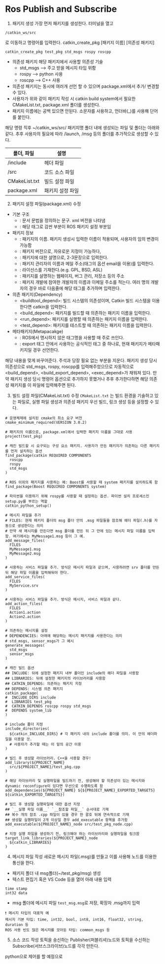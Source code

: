 # Ros Publish and Subscribe

1. 패키지 생성
가장 먼저 패키지를 생성한다.
터미널을 열고
```
/catkin_ws/src
``` 
로 이동하고 명령어를 입력한다. catkin_create_pkg [패키지 이름] [의존성 패키지]

```
catkin_create_pkg test_pkg std_msgs rospy roscpp
```

- 의존성 패키지 해당 패키지에서 사용할 의존성 기술
    - std_msgs --> 주고 받을 메시지 타입 위함
    - rospy --> python 사용
    - roscpp --> C++ 사용
- 의존성 패키지는 동시에 여러개 선언 할 수 있으며 package.xml에서 추가/ 변경할 수 있다.
- 사용자가 위와 같이 패키지 작성 시 catkin build system에서 필요한 CMakeList.txt, package.xml 폴더를 생성한다.
- 패키지 이름에는 공백 있으면 안된다. 소문자를 사용하고, 언더바(_)를 사용해 단어를 붙인다.

해당 명령 직후 ~/catkin_ws/src/ 패키지명 폴더 내에 생성되는 파일 및 폴더는 아래와 같다. 추후 사용자의 필요에 따라 /launch, /msg 등의 폴더를 추가적으로 생성할 수 있다.

|폴더, 파일|설명|
|-----------|---------|
|/include|헤더 파일|
|/src|코드 소스 파일|
|CMakeList.txt|빌드 설정 파일|
|package.xml|패키지 설정 파일|


2. 패키지 설정 파일(package.xml) 수정

- 기본 구조
    - <?xml>: 문서 문법을 정의하는 문구. xml 버전을 나타냄
    - <package>: 해당 태그로 감싼 부분이 ROS 패키지 설정 부분임
- 패키지 정보
    - <name>: 패키지의 이름. 패키지 생성시 입력한 이름이 적용되며, 사용자의 임의 변경이 가능함
    - <version>: 패키지 버전으로, 자유로운 지정이 가능하다,
    - <description>: 패키지에 대한 설명으로, 2-3문장으로 입력한다.
    - <maintainer>: 패키지 관리자의 이름과 메일 주소(태그의 옵션 email을 이용)를 입력한다.
    - <license>: 라이선스를 기재한다.(e.g. GPL, BSD, ASL)
    - <url>: 패키지를 설명하는 웹페이지, 버그 관리, 저장소 등의 주소
    - <author>: 패키지 개발에 참여한 개발자의 이름과 이메일 주소를 적는다. 여러 명의 개발자의 경우 바로 다음줄에 해당 태그를 추가하며 입력한다.
- 의존 패키지(Dependency)
    - <buildtool_depend>: 빌드 시스템의 의존성이며, Catkin 빌드 시스템을 이용한다면 catkin을 입력한다.
    - <build_depend>: 패키지를 빌드할 때 의존하는 패키지 이름을 입력한다.
    - <run_depend>: 패키지를 실행할 때 의존하는 패키지 이름을 입력한다.
    - <test_depend>: 패키지를 테스트할 때 의존하는 패키지 이름을 입력한다.
- 메타패키지(Metapacakge)
    - <export>: ROS에서 명시하지 않은 태그명을 사용할 때 주로 쓰인다.
    - <metapackage>: export 태그 안에서 사용하는 공식적인 태그 중 하나로, 현재 패키지가 메타패키지일 경우 선언한다.


해당 내용을 맞게 바꾸어준다. 주석과 당장 필요 없는 부분을 지운다. 패키지 생성 당시 의존성으로 std_msgs, rospy, roscpp를 입력해주었으므로 자동적으로 <build_depend>, <build_export_depend>, <exec_depend>가 채워져 있다. 만약 패키지 생성 당시 명령어 옵션으로 추가하지 못했거나 추후 추가한다하면 해당 의존성 패키지를 이 파일에 입력해주면 된다.


3. 빌드 설정 파일(CMakeList.txt) 수정
`CMakeList.txt` 는 빌드 환경을 기술하고 있는 파일로, 실행 파일 생성과 의존성 패키지 우선 빌드, 링크 생성 등을 설정할 수 있다.

```
# 운영체제에 설치된 cmake의 최소 요구 버전
cmake_minimum_required(VERSION 3.0.2)

# 패키지의 이름으로, package.xml에서 입력한 패키지 이름을 그대로 사용
project(test_pkg)

# 캐킨 빌드할 시 요구되는 구성 요소 패키지. 사용자가 만든 패키지가 의존하는 다른 패키지를 먼저 설치하는 옵션
find_package(catkin REQUIRED COMPONENTS
  roscpp
  rospy
  std_msgs
)

# ROS 이외의 패키지를 사용하는 예: Boost를 사용할 때 system 패키지를 설치하도록 함
find_package(Boost REQUIRED COMPONENTS system)

# 파이썬을 이용하기 위해 rospy를 사용할 때 설정하는 옵션. 파이썬 설치 프로세스인 setup.py를 부르는 역할
catkin_python_setup()

# 메시지 파일을 추가
# FILES: 현재 패키지 폴더의 msg 폴더 안의 .msg 파일들을 참조해 헤더 파일(.h)를 자동으로 생성한다는 의미
# 만약 새 메시지를 만든다면 msg 폴더를 만든 뒤 그 안에 있는 메시지 파일 이름을 입력함. 여기에서는 MyMessage1.msg 등이 그 예.
add_message_files(
  FILES 
  MyMessage1.msg
  MyMessage2.msg
)

# 사용하는 서비스 파일을 추가. 방식은 메시지 파일과 같으며, 사용하려면 srv 폴더를 만든 뒤 해당 파일 이름을 입력해둬야 한다.
add_service_files(
  FILES
  MyService.srv
)

# 사용하는 서비스 파일을 추가. 방식은 메시지, 서비스 파일과 같다.
add_action_files(
  FILES
  Action1.action
  Action2.action
)

# 의존하는 메시지를 설정
# DEPENDENCIES: 아래에 해당하는 메시지 패키지를 사용한다는 의미
# std_msgs, sensor_msgs가 그 예시
generate_messages(
  std_msgs 
  sensor_msgs
)

# 캐킨 빌드 옵션
## INCLUDE: 뒤에 설정한 패키지 내부 폴더인 include의 헤더 파일을 사용함
## LIBRARIES: 뒤에 설정한 패키지의 라이브러리를 사용함
## CATKIN_DEPENDS: 의존하는 패키지 지정
## DEPENDS: 시스템 의존 패키지
catkin_package(
#  INCLUDE_DIRS include
#  LIBRARIES test_pkg
#  CATKIN_DEPENDS roscpp rospy std_msgs
#  DEPENDS system_lib
)

# include 폴더 지정
include_directories(
  ${catkin_INCLUDE_DIRS} # 각 패키지 내의 include 폴더를 의미. 이 안의 헤더파일을 이용할 것. 
  # 사용자가 추가할 때는 이 밑의 공간 이용
)

# 빌드 후 생성할 라이브러리. C++을 사용할 경우!
add_library(${PROJECT_NAME}
  src/${PROJECT_NAME}/test_pkg.cpp
)

# 해당 라이브러리 및 실행파일을 빌드하기 전, 생성해야 할 의존성이 있는 메시지와 dynamic reconfigure이 있다면 우선으로 수행하도록 함
add_dependencies(${PROJECT_NAME} ${${PROJECT_NAME}_EXPORTED_TARGETS} ${catkin_EXPORTED_TARGETS})

# 빌드 후 생성할 실행파일에 대한 옵션 지정
## `__실행 파일 이름__` `__참조할 파일__` 순서대로 기재
## 복수 개의 참조 .cpp 파일이 있을 경우 한 괄호 뒤에 연속적으로 기재
## 생성할 실행파일이 2개 이상일 경우 add_executable 항목을 추가함
add_executable(${PROJECT_NAME}_node src/test_pkg_node.cpp)

# 지정 실행 파일을 생성하기 전, 링크해야 하는 라이브러리와 실행파일을 링크함
target_link_libraries(${PROJECT_NAME}_node
  ${catkin_LIBRARIES}
)
```

4. 메시지 파일 작성
새로운 메시지 파일(.msg)를 만들고 이를 사용해 노드를 이용한 통신을 한다. 
- 패키지 폴더 내 msg폴더(~/test_pkg/msg) 생성
- 텍스트 편집기 혹은 VS Code 등을 열어 아래 내용 입력

```
time stamp
int32 data
```

- msg 폴더에 메시지 파일 `test_msg.msg`로 저장, 확장자 .msg까지 입력

```
❗️ 메시지 타입의 대표적 예
메시지 기본 타입: time, int32, bool, int8, int16, float32, string, duration 등
ROS 사용 빈도 많은 메시지를 모아둔 타입: common_msgs 등
```

5. 소스 코드 작성
토픽을 송신하는 Publisher(퍼블리셔)노드와 토픽을 수신하는 Subscribe(서브스크라이브)노드를 각각 만든다.

python으로 제어를 할 예정으로 